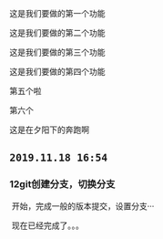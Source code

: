 这是我们要做的第一个功能

这是我们要做的第二个功能

这是我们要做的第三个功能

这是我们要做的第四个功能

第五个啦

第六个

这是在夕阳下的奔跑啊

## `2019.11.18 16:54`

### 12git创建分支，切换分支

​	开始，完成一般的版本提交，设置分支···

​	现在已经完成了。。。
